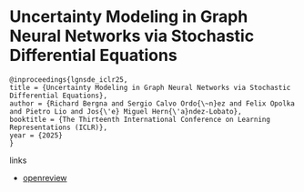 # Uncertainty Modeling in Graph Neural Networks via Stochastic Differential Equations

```
@inproceedings{lgnsde_iclr25,
title = {Uncertainty Modeling in Graph Neural Networks via Stochastic Differential Equations},
author = {Richard Bergna and Sergio Calvo Ordo{\~n}ez and Felix Opolka and Pietro Lio and Jos{\'e} Miguel Hern{\'a}ndez-Lobato},
booktitle = {The Thirteenth International Conference on Learning Representations (ICLR)},
year = {2025}
}
```

links
- [openreview](https://openreview.net/forum?id=TYSQYx9vwd)
